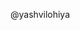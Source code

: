 @yashvilohiya


<!---
yashvilohiya/yashvilohiya is a ✨ special ✨ repository because its `README.md` (this file) appears on your GitHub profile.
You can click the Preview link to take a look at your changes.
--->
